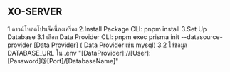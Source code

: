 ## XO-SERVER
1.ดาวน์โหลดโปรเจ็คนี้ลงเครื่อง
2.Install Package
	CLI: pnpm install
3.Set Up Database
	3.1 เลือก Data Provider
		CLI: pnpm exec prisma init --datasource-provider [Data Provider]
		( Data Provider เช่น mysql)
	3.2 ใส่ข้อมูล DATABASE_URL ใน .env
        "[DataProvider]://[User]:[Password]@[Port]/[DatabaseName]"
 